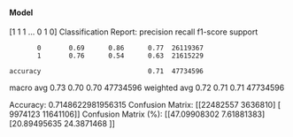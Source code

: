 #### Model
[1 1 1 ... 0 1 0]
Classification Report:
              precision    recall  f1-score   support

           0       0.69      0.86      0.77  26119367
           1       0.76      0.54      0.63  21615229

    accuracy                           0.71  47734596
   macro avg       0.73      0.70      0.70  47734596
weighted avg       0.72      0.71      0.71  47734596

Accuracy: 0.7148622981956315
Confusion Matrix:
[[22482557  3636810]
 [ 9974123 11641106]]
Confusion Matrix (%):
[[47.09908302  7.61881383]
 [20.89495635 24.3871468 ]]
